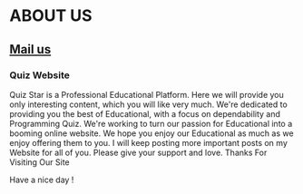 # ABOUT US
## [Mail us](mailto:theraza24@gmail.com)
### Quiz Website
Quiz Star is a Professional Educational Platform. Here we will provide you only interesting content, which you will like very much. We're dedicated to providing you the best of Educational, with a focus on dependability and Programming Quiz.
We're working to turn our passion for Educational into a booming online website. We hope you enjoy our Educational as much as we enjoy offering them to you.
I will keep posting more important posts on my Website for all of you. Please give your support and love.
Thanks For Visiting Our Site

Have a nice day !

